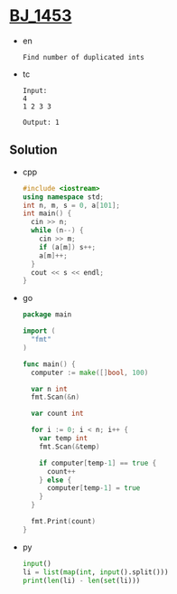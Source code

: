 # [BJ_1453](https://acmicpc.net/problem/1453)

* en

  ```en
  Find number of duplicated ints
  ```

* tc

  ```tc
  Input:
  4
  1 2 3 3

  Output: 1
  ```

## Solution

* cpp

  ```cpp
  #include <iostream>
  using namespace std;
  int n, m, s = 0, a[101];
  int main() {
    cin >> n;
    while (n--) {
      cin >> m;
      if (a[m]) s++;
      a[m]++;
    }
    cout << s << endl;
  }
  ```

* go

  ```go
  package main

  import (
    "fmt"
  )

  func main() {
    computer := make([]bool, 100)

    var n int
    fmt.Scan(&n)

    var count int

    for i := 0; i < n; i++ {
      var temp int
      fmt.Scan(&temp)

      if computer[temp-1] == true {
        count++
      } else {
        computer[temp-1] = true
      }
    }

    fmt.Print(count)
  }
  ```

* py

  ```py
  input()
  li = list(map(int, input().split()))
  print(len(li) - len(set(li)))
  ```
